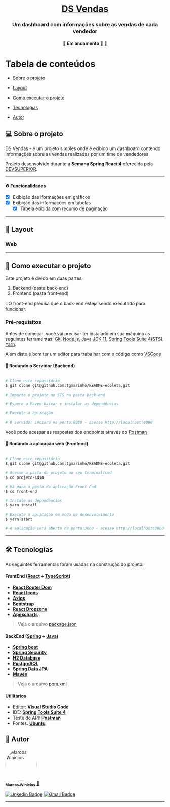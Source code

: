 

<h1 align="center">
    <a href="#" alt="site do ecoleta"> DS Vendas </a>
</h1>

<h3 align="center">
    Um dashboard com informações sobre as vendas de cada vendedor 
</h3>

<h4 align="center">
	🚧   Em andamento 🚀 🚧
</h4>

Tabela de conteúdos
=================
<!--ts-->
   * [Sobre o projeto](#-sobre-o-projeto)
   
   * [Layout](#-layout)
     
   * [Como executar o projeto](#-como-executar-o-projeto)
     
   * [Tecnologias](#-tecnologias)
     
   * [Autor](#-autor)
   
<!--te-->


## 💻 Sobre o projeto

DS Vendas - é um projeto simples onde é exibido um dashboard contendo informações sobre as vendas realizadas por um time de vendedores

Projeto desenvolvido durante a **Semana Spring React 4** oferecida pela [DEVSUPERIOR](https://devsuperior.com.br/).

---

#### ⚙️ Funcionalidades

- [x] Exibição das iformações em gráficos 
- [x] Exibição das informações em tabelas
  - [x] Tabela exibida com recurso de paginação
  
---

## 🎨 Layout


### Web



---

## 🚀 Como executar o projeto

Este projeto é divido em duas partes:
1. Backend (pasta back-end) 
2. Frontend (pasta front-end)

💡O front-end precisa que o  back-end esteja sendo executado para funcionar.

### Pré-requisitos

Antes de começar, você vai precisar ter instalado em sua máquina as seguintes ferramentas:
[Git](https://git-scm.com), [Node.js](https://nodejs.org/en/), [Java JDK 11](https://www.oracle.com/br/java/technologies/javase-jdk11-downloads.html), 
[Spring Tools Suite 4(STS)](https://spring.io/tools), [Yarn](https://classic.yarnpkg.com/en/).

Além disto é bom ter um editor para trabalhar com o código como [VSCode](https://code.visualstudio.com/)

#### 🎲 Rodando o Servidor (Backend)

```bash

# Clone este repositório
$ git clone git@github.com:tgmarinho/README-ecoleta.git

# Importe o projeto no STS na pasta back-end

# Espere o Maven baixar e instalar as dependências

# Execute a aplicação

# O servidor inciará na porta:8080 - acesse http://localhost:8080

```
Você pode acessar as respostas dos endpoints através do [Postman](https://www.postman.com/)

#### 🧭 Rodando a aplicação web (Frontend)

```bash

# Clone este repositório
$ git clone git@github.com:tgmarinho/README-ecoleta.git

# Acesse a pasta do projeto no seu terminal/cmd
$ cd projeto-sds4

# Vá para a pasta da aplicação Front End
$ cd front-end

# Instale as dependências
$ yarn install

# Execute a aplicação em modo de desenvolvimento
$ yarn start

# A aplicação será aberta na porta:3000 - acesse http://localhost:3000

```

---

## 🛠 Tecnologias

As seguintes ferramentas foram usadas na construção do projeto:

#### **FrontEnd**  ([React](https://reactjs.org/)  +  [TypeScript](https://www.typescriptlang.org/))

-   **[React Router Dom](https://github.com/ReactTraining/react-router/tree/master/packages/react-router-dom)**
-   **[React Icons](https://react-icons.github.io/react-icons/)**
-   **[Axios](https://github.com/axios/axios)**
-   **[Bootstrap](https://getbootstrap.com.br/)**
-   **[React Dropzone](https://github.com/react-dropzone/react-dropzone)**
-   **[Apexcharts](https://apexcharts.com/)**

> Veja o arquivo  [package.json](https://github.com/MarcosWinicios/dsvendas/blob/main/front-end/package.json)

#### **BackEnd**  ([Spring](https://spring.io/)  +  [Java](https://www.oracle.com/br/java/))

-   **[Spring boot](https://spring.io/projects/spring-boot)**
-   **[Spring Security](https://spring.io/projects/spring-security)**
-   **[H2 Database](https://www.h2database.com/html/main.html)**
-   **[PostgreSQL](https://www.postgresql.org/)**
-   **[Spring Data JPA](https://spring.io/projects/spring-data-jpa)**
-   **[Maven](https://maven.apache.org/)**

> Veja o arquivo  [pom.xml](https://github.com/MarcosWinicios/dsvendas/blob/main/back-end/pom.xml)


#### [](https://github.com/tgmarinho/Ecoleta#utilit%C3%A1rios)**Utilitários**

-   Editor:  **[Visual Studio Code](https://code.visualstudio.com/)**
-   IDE: **[Spring Tools Suite 4](https://spring.io/tools)**
-   Teste de API:  **[Postman](https://www.postman.com/)**
-   Fontes:  **[Ubuntu](https://fonts.google.com/specimen/Ubuntu)**


## 🦸 Autor

<a href="https://github.com/MarcosWinicios">
 <img style="border-radius: 50%;" src="https://avatars.githubusercontent.com/u/49327237?s=60&v=4" width="100px;" alt="Marcos Winicios"/>
 <br />
 <sub><b>Marcos Winicios</b></sub></a> <a href="https://github.com/MarcosWinicios" title="Marcos Winicios">🚀</a>
 <br />

[![Linkedin Badge](https://img.shields.io/badge/-Marcos-blue?style=flat-square&logo=Linkedin&logoColor=white&link=https://www.linkedin.com/in/marcoswp/)](https://www.linkedin.com/in/marcoswp/) 
[![Gmail Badge](https://img.shields.io/badge/-pmarcoswinicios@gmail.com-c14438?style=flat-square&logo=Gmail&logoColor=white&link=mailto:pmarcoswinicios@gmail.com)](mailto:pmarcoswinicios@gmail.com)

---


